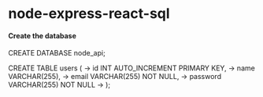 # node-express-react-sql

#### Create the database

CREATE DATABASE node_api;

CREATE TABLE users (
    -> id INT AUTO_INCREMENT PRIMARY KEY,
    -> name VARCHAR(255),
    -> email VARCHAR(255) NOT NULL,
    -> password VARCHAR(255) NOT NULL
-> );
